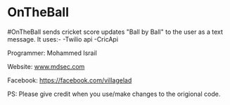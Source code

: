 # OnTheBall
#OnTheBall sends cricket score updates "Ball by Ball" to the user as a text message. It uses:- -Twilio api -CricApi

Programmer: Mohammed Israil

Website: www.mdsec.com

Facebook: https://facebook.com/villagelad

PS: Please give credit when you use/make changes to the origional code.
